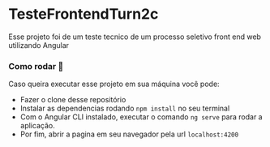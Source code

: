 # TesteFrontendTurn2c

Esse projeto foi de um teste tecnico de um processo seletivo front end web utilizando Angular

### Como rodar 🚀

Caso queira executar esse projeto em sua máquina você pode:
 * Fazer o clone desse repositório 
 * Instalar as dependencias rodando `npm install` no seu terminal
 * Com o Angular CLI instalado, executar o comando `ng serve` para rodar a aplicação.
 * Por fim, abrir a pagina em seu navegador pela url `localhost:4200`
